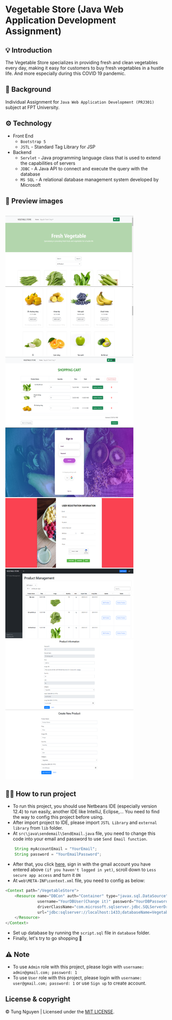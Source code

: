 # Vegetable Store (Java Web Application Development Assignment)

## 💡 Introduction

The Vegetable Store specializes in providing fresh and clean vegetables every day, making it easy for customers to buy fresh vegetables in a hustle life. And more especially during this COVID 19 pandemic.

## 👋 Background

Individual Assignment for `Java Web Application Development (PRJ301)` subject at FPT University.

## ⚙️ Technology

- Front End
  - `Bootstrap 5`
  - `JSTL` - Standard Tag Library for JSP
- Backend
  - `Servlet` - Java programming language class that is used to extend the capabilities of servers
  - `JDBC` - A Java API to connect and execute the query with the database
  - `MS SQL` - A relational database management system developed by Microsoft

## 🌿 Preview images

<br>
<img src="./img/Homepage.png" width="400" height="217" />
&nbsp;
<img src="./img/Product.png" width="400" height="217" />
&nbsp;
<img src="./img/Cart.png" width="400" height="217" />
&nbsp;
<img src="./img/login.png" width="400" height="217" />
&nbsp;
<img src="./img/Register.png" width="400" height="217" />
&nbsp;
<img src="./img/admin_page.png" width="400" height="217" />
&nbsp;
<img src="./img/update_product.png" width="400" height="217" />
&nbsp;
<img src="./img/create_product.png" width="400" height="217" />

<br>

## 🏃‍♂️ How to run project

- To run this project, you should use Netbeans IDE (especially version 12.4) to run easily, another IDE like IntelliJ, Eclipse,... You need to find the way to config this project before using.
- After import project to IDE, please import `JSTL Library` and `external library` from `lib` folder.
- At `src\java\sendemail\SendEmail.java` file, you need to change this code into your email and password to use `Send Email function`.

```java
    String myAccountEmail = "YourEmail";
    String password = "YourEmailPassword";
```

- After that, you click [here](https://myaccount.google.com/security?hl=en), sign in with the gmail account you have entered above `(if you haven't logged in yet)`, scroll down to `Less secure app access` and turn it `ON`
- At `web\META-INF\context.xml` file, you need to config as below:

```java
<Context path="/VegetableStore">
    <Resource name="DBCon" auth="Container" type="javax.sql.DataSource"
              username="YourDBUser(Change it)" password="YourDBPassword(Change it)"
              driverClassName="com.microsoft.sqlserver.jdbc.SQLServerDriver"
              url="jdbc:sqlserver://localhost:1433;databaseName=VegetableStore">
    </Resource>
</Context>
```

- Set up database by running the `script.sql` file in `database` folder.
- Finally, let's try to go shopping 🛒

## ⚠️ Note

- To use `Admin` role with this project, please login with `username: admin@gmail.com; password: 1`
- To use `User` role with this project, please login with `username: user@gmail.com; password: 1` or use `Sign up` to create account.

## License & copyright

© Tung Nguyen | Licensed under the [MIT LICENSE](LICENSE).
